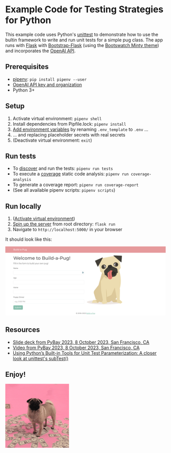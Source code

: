 # Example Code for Testing Strategies for Python

This example code uses Python's [unittest](https://docs.python.org/3/library/unittest.html?highlight=discover#) to demonstrate how to use the bultin framework to write and run unit tests for a simple pug class. The app runs with [Flask](https://flask.palletsprojects.com/en/2.3.x/quickstart/) with [Bootstrap-Flask](https://bootstrap-flask.readthedocs.io/en/stable/) (using the [Bootswatch Minty theme](https://bootswatch.com/minty/)) and incorporates the [OpenAI API](https://platform.openai.com/).

## Prerequisites

* [pipenv](https://pipenv.pypa.io/en/latest/): `pip install pipenv --user`
* [OpenAI API key and organization](https://openai.com/blog/openai-api)
* Python 3+

## Setup

1. Activate virtual environment: `pipenv shell`
2. Install dependencies from Pipfile.lock: `pipenv install`
3. [Add environment variables](https://pypi.org/project/python-dotenv/#getting-started) by renaming `.env_template` to `.env` ...
4. ... and replacing placeholder secrets with real secrets
5. (Deactivate virtual environment: `exit`)

## Run tests

* To [discover](https://docs.python.org/3/library/unittest.html?highlight=discover#unittest.TestLoader.discover) and run the tests: `pipenv run tests`
* To execute a [coverage](https://coverage.readthedocs.io/en/7.3.1/index.html) static code analysis: `pipenv run coverage-analysis`
* To generate a coverage report: `pipenv run coverage-report`
* (See all available pipenv scripts: `pipenv scripts`)

## Run locally

1. ([Activate virtual environment](https://github.com/liz-acosta/testing-strategies-for-python/tree/main#setup))
2. [Spin up the server](https://flask.palletsprojects.com/en/2.3.x/quickstart/) from root directory: `flask run`
3. Navigate to `http://localhost:5000/` in your browser

It should look like this:

![alt text](static/img/build-a-pug_screenshot.png)

## Resources

* [Slide deck from PyBay 2023, 8 October 2023, San Francisco, CA](resources/202310_slide-deck_pybay-testing-strategies-for-python.pdf)
* [Video from PyBay 2023, 8 October 2023, San Francisco, CA](https://www.youtube.com/watch?v=HHR2YnWD0rw)
* [Using Python’s Built-in Tools for Unit Test Parameterization: A closer look at unittest's subTest()](https://dev.to/lizzzzz/using-pythons-builtin-tools-for-unit-test-parameterization-a-closer-look-at-unittest-subtest-12ca)

## Enjoy!
![alt text](static/img/money-pug.gif)